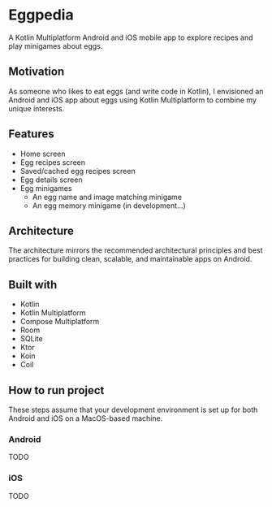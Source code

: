 # Eggpedia

A Kotlin Multiplatform Android and iOS mobile app to explore recipes and play minigames about eggs.

## Motivation

As someone who likes to eat eggs (and write code in Kotlin), I envisioned an Android and iOS app about eggs using Kotlin Multiplatform to combine my unique interests.  

## Features

- Home screen
- Egg recipes screen
- Saved/cached egg recipes screen
- Egg details screen
- Egg minigames
  - An egg name and image matching minigame
  - An egg memory minigame (in development...)

## Architecture

The architecture mirrors the recommended architectural principles and best practices for building clean, scalable, and maintainable apps on Android.

## Built with

- Kotlin
- Kotlin Multiplatform
- Compose Multiplatform
- Room
- SQLite
- Ktor
- Koin
- Coil

## How to run project

These steps assume that your development environment is set up for both Android and iOS on a MacOS-based machine.

### Android

TODO

### iOS

TODO
